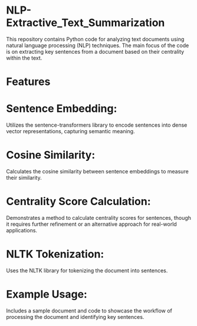 # NLP- Extractive_Text_Summarization
This repository contains Python code for analyzing text documents using natural language processing (NLP) techniques. The main focus of the code is on extracting key sentences from a document based on their centrality within the text.

# Features

# Sentence Embedding: 
Utilizes the sentence-transformers library to encode sentences into dense vector representations, capturing semantic meaning.
# Cosine Similarity: 
Calculates the cosine similarity between sentence embeddings to measure their similarity.
# Centrality Score Calculation:
Demonstrates a method to calculate centrality scores for sentences, though it requires further refinement or an alternative approach for real-world applications.
# NLTK Tokenization:
Uses the NLTK library for tokenizing the document into sentences.
# Example Usage: 
Includes a sample document and code to showcase the workflow of processing the document and identifying key sentences.
